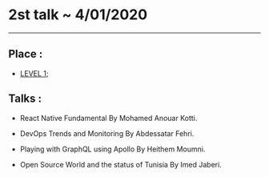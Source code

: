 # 2st talk ~ 4/01/2020
---

## Place :  
  - [LEVEL 1](https://www.google.com/maps/place/LEVEL+1/@36.8310536,10.2277478,17z/data=!3m1!4b1!4m5!3m4!1s0x12fd3519c496d4d3:0x80f3289b8fdbecd6!8m2!3d36.8310493!4d10.2255591);


## Talks : 

  - React Native Fundamental By Mohamed Anouar Kotti.

  - DevOps Trends and Monitoring By Abdessatar Fehri.

  - Playing with GraphQL using Apollo By Heithem Moumni.

  - Open Source World and the status of Tunisia By Imed Jaberi.